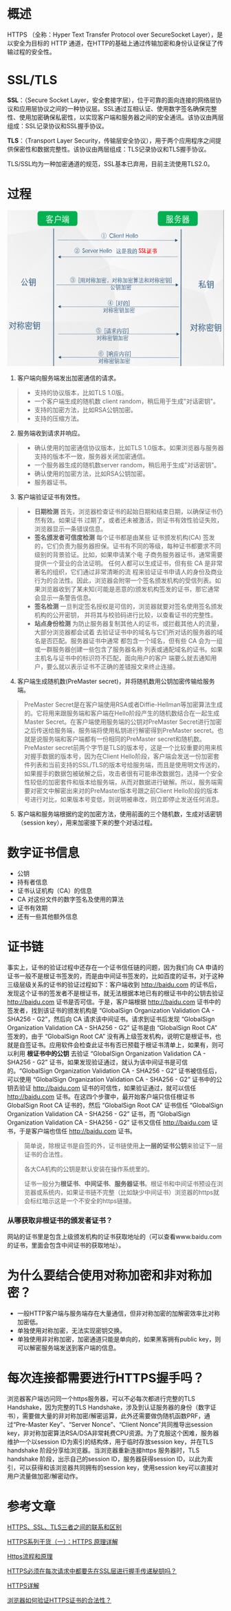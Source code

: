 # 概述
HTTPS （全称：Hyper Text Transfer Protocol over SecureSocket Layer），是以安全为目标的 HTTP 通道，在HTTP的基础上通过传输加密和身份认证保证了传输过程的安全性。

# SSL/TLS
**SSL**：（Secure Socket Layer，安全套接字层），位于可靠的面向连接的网络层协议和应用层协议之间的一种协议层。SSL通过互相认证、使用数字签名确保完整性、使用加密确保私密性，以实现客户端和服务器之间的安全通讯。该协议由两层组成：SSL记录协议和SSL握手协议。

**TLS**：（Transport Layer Security，传输层安全协议），用于两个应用程序之间提供保密性和数据完整性。该协议由两层组成：TLS记录协议和TLS握手协议。

TLS/SSL均为一种加密通道的规范，SSL基本已弃用，目前主流使用TLS2.0。

# 过程
<img src="https://raw.githubusercontent.com/dark-tone/notes/main/%E7%BD%91%E7%BB%9C%E7%9B%B8%E5%85%B3/imgs/5.png" weight="567" height="362">

1. 客户端向服务端发出加密通信的请求。
>- 支持的协议版本，比如TLS 1.0版。
>- 一个客户端生成的随机数 client random，稍后用于生成"对话密钥"。
>- 支持的加密方法，比如RSA公钥加密。
>- 支持的压缩方法。

2. 服务端收到请求并响应。
>- 确认使用的加密通信协议版本，比如TLS 1.0版本。如果浏览器与服务器支持的版本不一致，服务器关闭加密通信。
>- 一个服务器生成的随机数server random，稍后用于生成"对话密钥"。
>- 确认使用的加密方法，比如RSA公钥加密。
>- 服务器证书。

3. 客户端验证证书有效性。
>- **日期检测** 首先，浏览器检查证书的起始日期和结束日期，以确保证书仍然有效。如果证书 过期了，或者还未被激活，则证书有效性验证失败，浏览器显示一条错误信息。
>- **签名颁发者可信度检测** 每个证书都是由某些 证书颁发机构(CA) 签发的，它们负责为服务器担保。证书有不同的等级，每种证书都要求不同级别的背景验证。比如，如果申请某个电 子商务服务器证书，通常需要提供一个营业的合法证明。
任何人都可以生成证书，但有些 CA 是非常著名的组织，它们通过非常清晰的流 程来验证证书申请人的身份及商业行为的合法性。因此，浏览器会附带一个签名颁发机构的受信列表。如果浏览器收到了某未知(可能是恶意的)颁发机构签发的证书，那它通常会显示一条警告信息。
>- **签名检测** 一旦判定签名授权是可信的，浏览器就要对签名使用签名颁发机构的公开密钥， 并将其与校验码进行比较，以查看证书的完整性。
>- **站点身份检测** 为防止服务器复制其他人的证书，或拦截其他人的流量，大部分浏览器都会试着 去验证证书中的域名与它们所对话的服务器的域名是否匹配。服务器证书中通常 都包含一个域名，但有些 CA 会为一组或一群服务器创建一些包含了服务器名称 列表或通配域名的证书。如果主机名与证书中的标识符不匹配，面向用户的客户 端要么就去通知用户，要么就以表示证书不正确的差错报文来终止连接。

4. 客户端生成随机数(PreMaster secret)，并将随机数用公钥加密传输给服务端。
>PreMaster Secret是在客户端使用RSA或者Diffie-Hellman等加密算法生成的。它将用来跟服务端和客户端在Hello阶段产生的随机数结合在一起生成 Master Secret。在客户端使用服务端的公钥对PreMaster Secret进行加密之后传送给服务端，服务端将使用私钥进行解密得到PreMaster secret。也就是说服务端和客户端都有一份相同的PreMaster secret和随机数。
PreMaster secret前两个字节是TLS的版本号，这是一个比较重要的用来核对握手数据的版本号，因为在Client Hello阶段，客户端会发送一份加密套件列表和当前支持的SSL/TLS的版本号给服务端，而且是使用明文传送的，如果握手的数据包被破解之后，攻击者很有可能串改数据包，选择一个安全性较低的加密套件和版本给服务端，从而对数据进行破解。所以，服务端需要对密文中解密出来对的PreMaster版本号跟之前Client Hello阶段的版本号进行对比，如果版本号变低，则说明被串改，则立即停止发送任何消息。

5. 客户端和服务端根据约定的加密方法，使用前面的三个随机数，生成对话密钥（session key），用来加密接下来的整个对话过程。

# 数字证书信息
- 公钥
- 持有者信息
- 证书认证机构（CA）的信息
- CA 对这份文件的数字签名及使用的算法
- 证书有效期
- 还有一些其他额外信息

# 证书链
事实上，证书的验证过程中还存在一个证书信任链的问题，因为我们向 CA 申请的证书一般不是根证书签发的，而是由中间证书签发的，比如百度的证书，对于这种三级层级关系的证书的验证过程如下：客户端收到 http://baidu.com 的证书后，发现这个证书的签发者不是根证书，就无法根据本地已有的根证书中的公钥去验证 http://baidu.com 证书是否可信。于是，客户端根据 http://baidu.com 证书中的签发者，找到该证书的颁发机构是 “GlobalSign Organization Validation CA - SHA256 - G2”，然后向 CA 请求该中间证书。请求到证书后发现 “GlobalSign Organization Validation CA - SHA256 - G2” 证书是由 “GlobalSign Root CA” 签发的，由于 “GlobalSign Root CA” 没有再上级签发机构，说明它是根证书，也就是自签证书。应用软件会检查此证书有否已预载于根证书清单上，如果有，则可以利用 **根证书中的公钥** 去验证 “GlobalSign Organization Validation CA - SHA256 - G2” 证书，如果发现验证通过，就认为该中间证书是可信的。“GlobalSign Organization Validation CA - SHA256 - G2” 证书被信任后，可以使用 “GlobalSign Organization Validation CA - SHA256 - G2” 证书中的公钥去验证 http://baidu.com 证书的可信性，如果验证通过，就可以信任 http://baidu.com 证书。在这四个步骤中，最开始客户端只信任根证书 GlobalSign Root CA 证书的，然后 “GlobalSign Root CA” 证书信任 “GlobalSign Organization Validation CA - SHA256 - G2” 证书，而 “GlobalSign Organization Validation CA - SHA256 - G2” 证书又信任 http://baidu.com 证书，于是客户端也信任 http://baidu.com 证书。
> 简单说，除根证书是自签的外，证书链使用**上一层的证书公钥**来验证下一层证书的合法性。
>
> 各大CA机构的公钥是默认安装在操作系统里的。
>
> 证书一般分为**根证书**、**中间证书**、**服务器证书**。根证书和中间证书预设在浏览器或系统内，如果证书链不完整（比如缺少中间证书）浏览器的https就会标红暗示这是一个不安全的https链接。

### 从哪获取非根证书的颁发者证书？
网站的证书里是包含上级颁发机构的证书获取地址的（可以查看www.baidu.com的证书，里面会包含中间证书的获取地址）。



# 为什么要结合使用对称加密和非对称加密？
- 一般HTTP客户端与服务端存在大量通信，但非对称加密的加解密效率比对称加密低。
- 单独使用对称加密，无法实现密钥交换。
- 单独使用非对称加密，加密通道只能是单向的，如果黑客拥有public key，则可以解密服务端发送到客户端的信息。

# 每次连接都需要进行HTTPS握手吗？
浏览器客户端访问同一个https服务器，可以不必每次都进行完整的TLS Handshake，因为完整的TLS Handshake，涉及到认证服务器的身份（数字证书），需要做大量的非对称加密/解密运算，此外还需要做伪随机函数PRF，通过“Pre-Master Key”、“Server Nonce”、“Client Nonce”共同推导出session key，非对称加密算法RSA/DSA非常耗费CPU资源。为了克服这个困难，服务器维护一个以session ID为索引的结构体，用于临时存放session key，并在TLS handshake 阶段分享给浏览器。当浏览器重新连接https 服务器时，TLS handshake 阶段，出示自己的session ID，服务器获得session ID，以此为索引，可以获得和该浏览器共同拥有的session key，使用session key可以直接对用户流量做加密/解密动作。

# 参考文章
[HTTPS、SSL、TLS三者之间的联系和区别](https://blog.csdn.net/enweitech/article/details/81781405)

[HTTPS系列干货（一）：HTTPS 原理详解](https://zhuanlan.zhihu.com/p/27395037)

[Https流程和原理](https://www.jianshu.com/p/b0b6b88fe9fe)

[HTTPS必须在每次请求中都要先在SSL层进行握手传递秘钥吗？](https://www.zhihu.com/question/67740663/answer/256288406)

[HTTPS详解](https://segmentfault.com/a/1190000011675421)

[浏览器如何验证HTTPS证书的合法性？](https://www.zhihu.com/question/37370216)